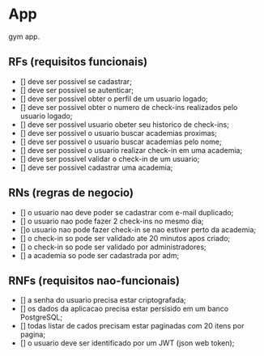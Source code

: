 # App

gym app.

## RFs (requisitos funcionais)

- [] deve ser possivel se cadastrar;
- [] deve ser possivel se autenticar;
- [] deve ser possivel obter o perfil de um usuario logado;
- [] deve ser possivel obter o numero de check-ins realizados pelo usuario logado;
- [] deve ser possivel usuario obeter seu historico de check-ins;
- [] deve ser possivel o usuario buscar academias proximas;
- [] deve ser possivel o usuario buscar academias pelo nome;
- [] deve ser possivel o usuario realizar check-in em uma academia;
- [] deve ser possivel validar o check-in de um usuario;
- [] deve ser possivel cadastrar uma academia;

## RNs (regras de negocio)

- [] o usuario nao deve poder se cadastrar com e-mail duplicado;
- [] o usuario nao pode fazer 2 check-ins no mesmo dia;
- []o usuario nao pode fazer check-in se nao estiver perto da academia; 
- [] o check-in so pode ser validado ate 20 minutos apos criado;
- [] o check-in so pode ser validado por administradores;
- [] a academia so pode ser cadastrada por adm;


## RNFs (requisitos nao-funcionais)

- [] a senha do usuario precisa estar criptografada;
- [] os dados da aplicacao precisa estar persisido em um banco PostgreSQL;
- [] todas listar de cados precisam estar paginadas com 20 itens por pagina;
- [] o usuario deve ser identificado por um JWT (json web token);